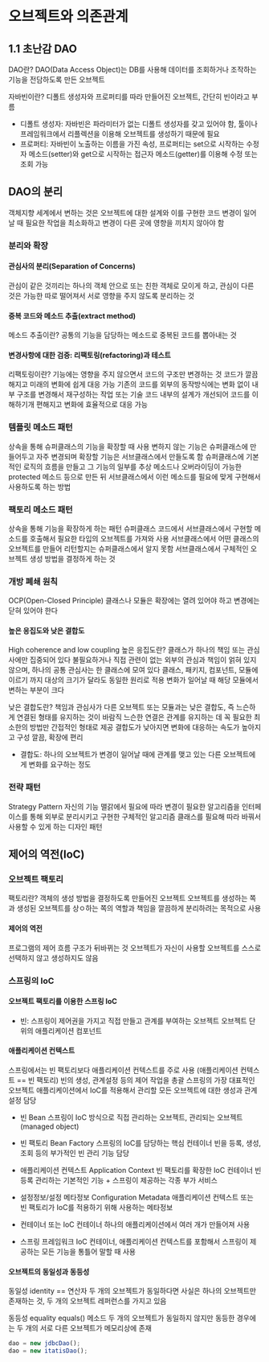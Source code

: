# 오브젝트와 의존관계

## 1.1 초난감 DAO

DAO란?
DAO(Data Access Object)는 DB를 사용해 데이터를 조회하거나 조작하는 기능을 전담하도록 만든 오브젝트

자바빈이란?
디폴트 생성자와 프로퍼티를 따라 만들어진 오브젝트, 간단히 빈이라고 부름
- 디폴트 생성자: 자바빈은 파라미터가 없는 디폴트 생성자를 갖고 있어야 함, 툴이나 프레임워크에서 리플렉션을 이용해 오브젝트를 생성하기 때문에 필요
- 프로퍼티: 자바빈이 노출하는 이름을 가진 속성, 프로퍼티는 set으로 시작하는 수정자 메소드(setter)와 get으로 시작하는 접근자 메소드(getter)를 이용해 수정 또는 조회 가능

## DAO의 분리
객체지향 세계에서 변하는 것은 오브젝트에 대한 설계와 이를 구현한 코드
변경이 일어날 때 필요한 작업을 최소화하고 변경이 다른 곳에 영향을 끼치지 않아야 함

### 분리와 확장
#### 관심사의 분리(Separation of Concerns)
관심이 같은 것끼리는 하나의 객체 안으로 또는 친한 객체로 모이게 하고, 관심이 다른 것은 가능한 따로 떨어져서 서로 영향을 주지 않도록 분리하는 것

#### 중복 코드와 메소드 추출(extract method)
메소드 추출이란?
공통의 기능을 담당하는 메소드로 중복된 코드를 뽑아내는 것

#### 변경사항에 대한 검증: 리팩토링(refactoring)과 테스트
리팩토링이란?
기능에는 영향을 주지 않으면서 코드의 구조만 변경하는 것
코드가 깔끔해지고 미래의 변화에 쉽게 대응 가능
기존의 코드를 외부의 동작방식에는 변화 없이 내부 구조를 변경해서 재구성하는 작업 또는 기술
코드 내부의 설계가 개선되어 코드를 이해하기개 편해지고 변화에 효율적으로 대응 가능

### 템플릿 메소드 패턴
상속을 통해 슈퍼클래스의 기능을 확장할 때 사용
변하지 않는 기능은 슈퍼클래스에 만들어두고 자주 변경되며 확장할 기능은 서브클래스에서 만들도록 함
슈퍼클래스에 기본적인 로직의 흐름을 만들고 그 기능의 일부를 추상 메소드나 오버라이딩이 가능한 protected 메소드 등으로 만든 뒤 서브클래스에서 이런 메소드를 필요에 맞게 구현해서 사용하도록 하는 방법

### 팩토리 메소드 패턴
상속을 통해 기능을 확장하게 하는 패턴
슈퍼클래스 코드에서 서브클래스에서 구현할 메소드를 호출해서 필요한 타입의 오브젝트를 가져와 사용
서브클래스에서 어떤 클래스의 오브젝트를 만들어 리턴할지는 슈퍼클래스에서 알지 못함
서브클래스에서 구체적인 오브젝트 생성 방법을 결정하게 하는 것

### 개방 폐쇄 원칙
OCP(Open-Closed Principle) 
클래스나 모듈은 확장에는 열려 있어야 하고 변경에는 닫혀 있어야 한다

#### 높은 응집도와 낮은 결합도
High coherence and low coupling
높은 응집도란?
클래스가 하나의 책임 또는 관심사에만 집중되어 있다
불필요하거나 직접 관련이 없는 외부의 관심과 책임이 얽혀 있지 않으며, 하나의 공통 관심사는 한 클래스에 모여 있다
클래스, 패키지, 컴포넌트, 모듈에 이르기 까지 대상의 크기가 달라도 동일한 원리로 적용
변화가 일어날 때 해당 모듈에서 변하는 부분이 크다

낮은 결합도란?
책임과 관심사가 다른 오브젝트 또는 모듈과는 낮은 결합도, 즉 느슨하게 연결된 형태를 유지하는 것이 바람직
느슨한 연결은 관계를 유지하는 데 꼭 필요한 최소한의 방법만 간접적인 형태로 제공
결합도가 낮아지면 변화에 대응하는 속도가 높아지고 구성 깔끔, 확장에 편리
* 결합도: 하나의 오브젝트가 변경이 일어날 때에 관계를 맺고 있는 다른 오브젝트에게 변화를 요구하는 정도

### 전략 패턴
Strategy Pattern
자신의 기능 맬갉에서 필요에 따라 변경이 필요한 알고리즘을 인터페이스를 통해 외부로 분리시키고 구현한 구체적인 알고리즘 클래스를 필요해 따라 바꿔서 사용할 수 있게 하는 디자인 패턴

## 제어의 역전(IoC)
### 오브젝트 팩토리
팩토리란?
객체의 생성 방법을 결정하도록 만들어진 오브젝트
오브젝트를 생성하는 쪽과 생성된 오브젝트를 상ㅇ하는 쪽의 역할과 책임을 깔끔하게 분리하려는 목적으로 사용

#### 제어의 역전
프로그램의 제어 흐름 구조가 뒤바뀌는 것
오브젝트가 자신이 사용할 오브젝트를 스스로 선택하지 않고 생성하지도 않음

### 스프링의 IoC
#### 오브젝트 팩토리를 이용한 스프링 IoC
* 빈: 스프링이 제어권을 가지고 직접 만들고 관계를 부여하는 오브젝트
      오브젝트 단위의 애플리케이션 컴포넌트
      
#### 애플리케이션 컨텍스트
스프링에서는 빈 팩토리보다 애플리케이션 컨텍스트를 주로 사용 (애플리케이션 컨텍스트 == 빈 팩토리)
빈의 생성, 관계설정 등의 제어 작업을 총괄
스프링의 가장 대표적인 오브젝트
애플리케이션에서 IoC를 적용해서 관리할 모든 오브젝트에 대한 생성과 관계설정 담당

* 빈 Bean
  스프링이 IoC 방식으로 직접 관리하는 오브젝트, 관리되는 오브젝트(managed object)
  
* 빈 팩토리 Bean Factory
  스프링의 IoC를 담당하는 핵심 컨테이너
  빈을 등록, 생성, 조회 등의 부가적인 빈 관리 기능 담당

* 애플리케이션 컨텍스트 Application Context
  빈 팩토리를 확장한 IoC 컨테이너
  빈 등록 관리하는 기본적인 기능 + 스프링이 제공하는 각종 부가 서비스
  
* 설정정보/설정 메타정보 Configuration Metadata
  애플리케이션 컨텍스트 또는 빈 팩토리가 IoC를 적용하기 위해 사용하는 메타정보

* 컨테이너 또는 IoC 컨테이너
  하나의 애플리케이션에서 여러 개가 만들어져 사용
  
* 스프링 프레임워크
  IoC 컨테이너, 애플리케이션 컨텍스트를 포함해서 스프링이 제공하는 모든 기능을 통틀어 말할 때 사용
  
#### 오브젝트의 동일성과 동등성
동일성 identity
== 연산자
두 개의 오브젝트가 동일하다면 사실은 하나의 오브젝트만 존재하는 것, 두 개의 오브젝트 레퍼런스를 가지고 있음

동등성 equality
equals() 메소드
두 개의 오브젝트가 동일하지 않지만 동등한 경우에는 두 개의 서로 다른 오브젝트가 메모리상에 존재

```jsx
dao = new jdbcDao();
dao = new itatisDao();
```
